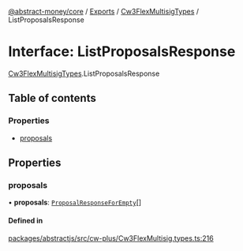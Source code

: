 [@abstract-money/core](../README.md) / [Exports](../modules.md) / [Cw3FlexMultisigTypes](../modules/Cw3FlexMultisigTypes.md) / ListProposalsResponse

# Interface: ListProposalsResponse

[Cw3FlexMultisigTypes](../modules/Cw3FlexMultisigTypes.md).ListProposalsResponse

## Table of contents

### Properties

- [proposals](Cw3FlexMultisigTypes.ListProposalsResponse.md#proposals)

## Properties

### proposals

• **proposals**: [`ProposalResponseForEmpty`](Cw3FlexMultisigTypes.ProposalResponseForEmpty.md)[]

#### Defined in

[packages/abstractjs/src/cw-plus/Cw3FlexMultisig.types.ts:216](https://github.com/AbstractSDK/frontend/blob/07410073/packages/abstractjs/src/cw-plus/Cw3FlexMultisig.types.ts#L216)
